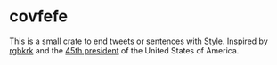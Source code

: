 # covfefe

This is a small crate to end tweets or sentences with Style. Inspired by [rgbkrk](https://github.com/rgbkrk/covfefe) and the [45th president](https://archive.is/f7UL3) of the United States of America.
